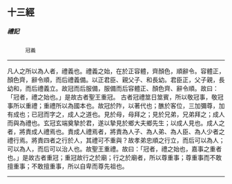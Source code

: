 

## 十三經

##### 禮記
　　　`冠義`

* * *

凡人之所以為人者，禮義也。禮義之始，在於正容體，齊顏色，順辭令。容體正，顏色齊，辭令順，而后禮義備。以正君臣、親父子、和長幼。君臣正，父子親，長幼和，而后禮義立。故冠而后服備，服備而后容體正、顏色齊、辭令順。故曰：「冠者，禮之始也。」是故古者聖王重冠。
古者冠禮筮日筮賓，所以敬冠事，敬冠事所以重禮；重禮所以為國本也。故冠於阼，以著代也；醮於客位，三加彌尊，加有成也；已冠而字之，成人之道也。見於母，母拜之；見於兄弟，兄弟拜之；成人而與為禮也。玄冠玄端奠摯於君，遂以摯見於鄉大夫鄉先生；以成人見也。成人之者，將責成人禮焉也。責成人禮焉者，將責為人子、為人弟、為人臣、為人少者之禮行焉。將責四者之行於人，其禮可不重與？故孝弟忠順之行立，而后可以為人；可以為人，而后可以治人也。故聖王重禮。故曰：「冠者，禮之始也，嘉事之重者也。」是故古者重冠；重冠故行之於廟；行之於廟者，所以尊重事；尊重事而不敢擅重事；不敢擅重事，所以自卑而尊先祖也。

* * *

